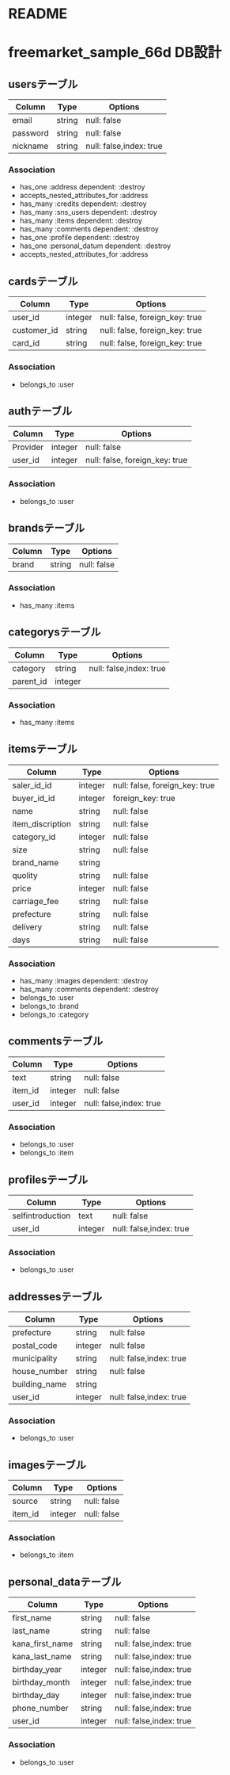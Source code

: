 # README

# freemarket_sample_66d DB設計
## usersテーブル
|Column|Type|Options|
|------|----|-------|
|email|string|null: false|
|password|string|null: false|
|nickname|string|null: false,index: true|
### Association
- has_one :address dependent: :destroy
- accepts_nested_attributes_for :address
- has_many :credits dependent: :destroy
- has_many :sns_users dependent: :destroy
- has_many :items dependent: :destroy
- has_many :comments dependent: :destroy
- has_one :profile dependent: :destroy
- has_one :personal_datum dependent: :destroy
- accepts_nested_attributes_for :address

## cardsテーブル
|Column|Type|Options|
|------|----|-------|
|user_id|integer|null: false, foreign_key: true|
|customer_id|string|null: false, foreign_key: true|
|card_id|string|null: false, foreign_key: true|
### Association
- belongs_to :user

## authテーブル
|Column|Type|Options|
|------|----|-------|
|Provider|integer|null: false|
|user_id|integer|null: false, foreign_key: true|
### Association
- belongs_to :user

## brandsテーブル
|Column|Type|Options|
|------|----|-------|
|brand|string|null: false|
### Association
- has_many :items

## categorysテーブル
|Column|Type|Options|
|------|----|-------|
|category|string|null: false,index: true|
|parent_id|integer||
### Association
- has_many :items

## itemsテーブル
|Column|Type|Options|
|------|----|-------|
|saler_id_id|integer|null: false, foreign_key: true|
|buyer_id_id|integer|foreign_key: true|
|name|string|null: false|
|item_discription|string|null: false|
|category_id|integer|null: false|
|size|string|null: false|
|brand_name|string|
|quolity|string|null: false|
|price|integer|null: false|
|carriage_fee|string|null: false|
|prefecture|string|null: false|
|delivery|string|null: false|
|days|string|null: false|

### Association
- has_many :images dependent: :destroy
- has_many :comments dependent: :destroy
- belongs_to :user
- belongs_to :brand
- belongs_to :category

## commentsテーブル
|Column|Type|Options|
|------|----|-------|
|text|string|null: false|
|item_id|integer|null: false|
|user_id|integer|null: false,index: true|
### Association
- belongs_to :user
- belongs_to :item

## profilesテーブル
|Column|Type|Options|
|------|----|-------|
|selfintroduction|text|null: false|
|user_id|integer|null: false,index: true|
### Association
- belongs_to :user

## addressesテーブル
|Column|Type|Options|
|------|----|-------|
|prefecture|string|null: false|
|postal_code|integer|null: false|
|municipality|string|null: false,index: true|
|house_number|string|null: false|
|building_name|string||
|user_id|integer|null: false,index: true|
### Association
- belongs_to :user

## imagesテーブル
|Column|Type|Options|
|------|----|-------|
|source|string|null: false|
|item_id|integer|null: false|
### Association
- belongs_to :item

## personal_dataテーブル
|Column|Type|Options|
|------|----|-------|
|first_name|string|null: false|
|last_name|string|null: false|
|kana_first_name|string|null: false,index: true|
|kana_last_name|string|null: false,index: true|
|birthday_year|integer|null: false,index: true|
|birthday_month|integer|null: false,index: true|
|birthday_day|integer|null: false,index: true|
|phone_number|string|null: false,index: true|
|user_id|integer|null: false,index: true|
### Association
- belongs_to :user

